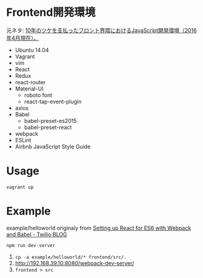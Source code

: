 Frontend開発環境
================

元ネタ: [10年のツケを支払ったフロント界隈におけるJavaScript開発環境（2016年4月現在）。](http://d.hatena.ne.jp/tomoya/20160403/1459665374)

- Ubuntu 14.04
- Vagrant
- vim
- React
- Redux
- react-router
- Material-UI
    - roboto font
    - react-tap-event-plugin
- axios
- Babel
    - babel-preset-es2015
    - babel-preset-react
- webpack
- ESLint
- Airbnb JavaScript Style Guide

# Usage

```
vagrant up
```

# Example

example/helloworld originaly from [Setting up React for ES6 with Webpack and Babel - Twilio BLOG](https://www.twilio.com/blog/2015/08/setting-up-react-for-es6-with-webpack-and-babel-2.html)

```
npm run dev-server
```

1. ``cp -a example/helloworld/* frontend/src/.``
2. http://192.168.39.10:8080/webpack-dev-server/
3. ``frontend > src``
